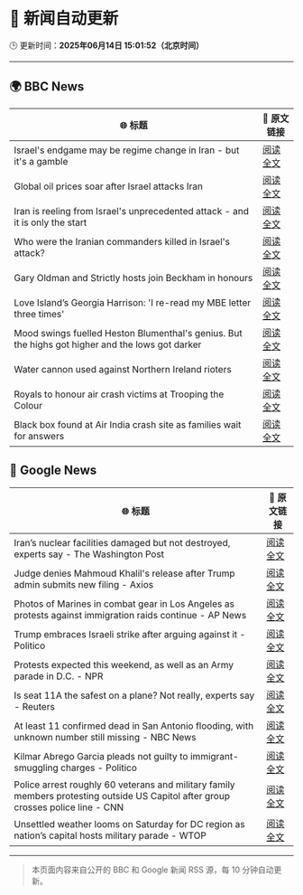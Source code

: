 # 🧠 新闻自动更新

🕒 更新时间：**2025年06月14日 15:01:52（北京时间）**

---

## 🌍 BBC News

| 🌐 标题 | 🔗 原文链接 |
|--------|-------------|
| Israel's endgame may be regime change in Iran - but it's a gamble | [阅读全文](https://www.bbc.com/news/articles/c79e233j2gro) |
| Global oil prices soar after Israel attacks Iran | [阅读全文](https://www.bbc.com/news/articles/cn4qe4w1n2go) |
| Iran is reeling from Israel's unprecedented attack - and it is only the start | [阅读全文](https://www.bbc.com/news/articles/cvg72ny4xeyo) |
| Who were the Iranian commanders killed in Israel's attack? | [阅读全文](https://www.bbc.com/news/articles/c2lk5j18k4vo) |
| Gary Oldman and Strictly hosts join Beckham in honours | [阅读全文](https://www.bbc.com/news/articles/cly30wpz01po) |
| Love Island’s Georgia Harrison: 'I re-read my MBE letter three times' | [阅读全文](https://www.bbc.com/news/articles/ce80rk0yw7jo) |
| Mood swings fuelled Heston Blumenthal's genius. But the highs got higher and the lows got darker | [阅读全文](https://www.bbc.com/news/articles/cy5e6l06rlvo) |
| Water cannon used against Northern Ireland rioters | [阅读全文](https://www.bbc.com/news/articles/c79e239ld7ro) |
| Royals to honour air crash victims at Trooping the Colour | [阅读全文](https://www.bbc.com/news/articles/c3d4g5eeemro) |
| Black box found at Air India crash site as families wait for answers | [阅读全文](https://www.bbc.com/news/articles/cjwqjv09q7xo) |

## 📰 Google News

| 🌐 标题 | 🔗 原文链接 |
|--------|-------------|
| Iran’s nuclear facilities damaged but not destroyed, experts say - The Washington Post | [阅读全文](https://news.google.com/rss/articles/CBMimgFBVV95cUxPUnVQaDBRaVNtUXJxVVNXWW5TZkt6R2pIV3RkN3d6QXM0VUxmNEg3VVdsRlJDcVpKM29HZ2pmNzg4ZkJCQ2hYYUJBeHNQOGNLSXhzVGhmWGxuSkRTOXVaNjJFb1ZQa1lGVkcxVE05emN6N09xQjV3NkRDQlg4T1AxNEhGUWFJVUZOVHhHeGVWN0pfM2dhWEo4WS1n?oc=5) |
| Judge denies Mahmoud Khalil's release after Trump admin submits new filing - Axios | [阅读全文](https://news.google.com/rss/articles/CBMioAFBVV95cUxQb3J2dVJxNVRqcnUwNW9sQi1aSVRDZGM3SXFWZENQMHBnWGdpdTF5WXAwMEZkOThYcjdxVGh3LUotS3hoTXczU3FjUnhzcVZyYnY2Q3RyUGZiMkdkSEtoTWNWcVVlblY3M19UM3JaMWZSSnVIUWlvbjVPemtON3RGaWJKVUJnaXdPQU1TNy1saFN4TTRKVVhldHpBYnk3Vm00?oc=5) |
| Photos of Marines in combat gear in Los Angeles as protests against immigration raids continue - AP News | [阅读全文](https://news.google.com/rss/articles/CBMiuwFBVV95cUxObnVjRGhjTUlYc2djMGF0U0FIMzhZbHFkSjZDS0hhM1VhM0lyYXAyVExSNW1qZzVwZWNqTGNFdk45TURzNXVVUjZob0NnV3pmLVA5ZTV0WkpDbHJHcjVGLTlXNElkX29nZ3lST0NUa1hFYjlvY1hnMExBTUl0enBCV284dGRtU05tdkFoejFsYksxZHRMd0hZUDVqS3phSmtISlQzTXdud3YzWDdmbzR4UW5NNXhkeEdCZ3NF?oc=5) |
| Trump embraces Israeli strike after arguing against it - Politico | [阅读全文](https://news.google.com/rss/articles/CBMirwFBVV95cUxOd1lIR1ZjS0FPT01xdGFyMFFCZ0o4QUg0dVVsWGVDYXdWNWcxVTRiYlQ4QlJqejJqWXRfdmJ4bi1BT09lZHJ4c203Sk5ZYVp6QjBoTkhZWURoSlI3empxRGJFNzBCa2FHSVpQS21HcU54R0p2Tl90b3A3UWpRVXdRY0xOaGtGcEtxbzc2dW95NUpIbWFRRTJpeW9KWWpXYnJrNlAtWVZSWkl3UDlnWkZV?oc=5) |
| Protests expected this weekend, as well as an Army parade in D.C. - NPR | [阅读全文](https://news.google.com/rss/articles/CBMirAFBVV95cUxNY0tkSU1PTDBwbWFPWGpCNDYtekJfYk9LZmxpSmFsTS1yMHpuUWFkYkdBdmFQa1lIenhXMmladU5DLTh2OXhiaTVNXzNxRGJWd1NjeHdSTXVuNm1TR3Zjc211NkNFakNkS2gzMnNxNHJwcDFlaUctNnNqa3NyWkZEUjljYUtIc0swTWV6WHhMTlpDeHJRUkpualhVVllJZEJDR2F4NmZnODk5eHF5?oc=5) |
| Is seat 11A the safest on a plane? Not really, experts say - Reuters | [阅读全文](https://news.google.com/rss/articles/CBMirwFBVV95cUxNdGRHa0NpOGJVLVhRZHRqbXFCdl9oNThBZkF6OER3WlNlZVFZNnN6dFVzdzhmNXRoQ3c2MDVZOTQyYTAzRDBVc1ptRVBGWnVjc0tBZXRXZkxKNDUwbjItZ21WZnREXzZZWTNfY3dDNUJja3JFT25ac3g2YkV2UTFkYzlXTF9ic1lWb2FCT3JhU19hMTZtNlhGY3RabUFDVzBDazdvdnBaS1VCZzFOenpj?oc=5) |
| At least 11 confirmed dead in San Antonio flooding, with unknown number still missing - NBC News | [阅读全文](https://news.google.com/rss/articles/CBMiugFBVV95cUxNVVBhMXZ5WTM5UjlzYkQ5eXlmcnV1MUFJYjFYTFBrRkx2aXl2ZkdLZk1aRTh1cmNlV05wS2pZbjRsV2tIa01zZUdBQzBtQXZxXzk2ZDQtQ3JJMzBrUDlDbjBtd2Z6U3pMSVVLNGR1MlpYZENScGZHSjBSOTFablRzWkVLMW85R2dJZW94RDhKUnU4ai1PNU1xeWREUmlqSkQ5enB5RDNkcGpPZk5XOVB1OGFsWENEdXhUMVHSAVZBVV95cUxNTjdBaUtVQW9PVEctSk04VmVTUVZfNldodTJlR3VTQXNJaTlWNkJZWjlxME5XRHk4UWFUdnJ0UFZ1R3pPcUVMaTBpc184dmVEZEtvbF93Zw?oc=5) |
| Kilmar Abrego Garcia pleads not guilty to immigrant-smuggling charges - Politico | [阅读全文](https://news.google.com/rss/articles/CBMijwFBVV95cUxOdVF5Q0sxT0l2dDhOdG5wa01BUFZxTVhQRFhKM1hQT1Z4eTFTV0hvWnlOOVJJY1c0bFV5WEp5TTFaajZuRHRka2JiRWRzak9wUFl4aDFUNnU0VGNia0k4LW9nZU1vOUJnMGhRS2RqWVJHQ3Y0aHZLVnk4OTBLRGV1Q1FXc08zSXkzQVJxdVJVRQ?oc=5) |
| Police arrest roughly 60 veterans and military family members protesting outside US Capitol after group crosses police line - CNN | [阅读全文](https://news.google.com/rss/articles/CBMiekFVX3lxTE5tWm1nalp4VFk3SUQ1RU5jSWdvbjJZSGJlb3FVMV9rUGhMbVFzbUpnQk5qMHZyTVJhTHYzN3pDdHptMGVBbWJ3VmpOWkZGNUhYb1hScVBQdzcyUVc4dzJiRzVpdzEwb0FSekZUbnc3NVpMWTFDZTRwdXFn0gF_QVVfeXFMT3BaejExWDBPaFN6RGU4QjZGUGd1clVnUzFzSEV3U2pJUVlMTmlnQ09fTFF6bXFIRjNyMUhLY0RPWm85RWlHLXZjTjZpR3VBSlA2QUlyakF5N3l0WUNzQUxhNnNMTmJKakRtRXlOZ3hGNWJqeUdtNGplRkhka1hTTQ?oc=5) |
| Unsettled weather looms on Saturday for DC region as nation’s capital hosts military parade - WTOP | [阅读全文](https://news.google.com/rss/articles/CBMingFBVV95cUxOY3hySjFHYUVLY2tCbGVwdGUwa2hzclllZ2I5RWdpRWlhNmZYRjZhY2VtTzAtQ1J1dUZlSlhXRnVsYURoaWdJN3RvSjhiMmhxbXY5WmUzTUV0T2tVOVRMaERHbEk0WFNBaTZvSVM5NHFGei1nUmhTX25nWEoxazJoV0dDcGc5TVVzUnpPeUZ1WTZtclU2SktZbkNNcFQydw?oc=5) |

---
> 本页面内容来自公开的 BBC 和 Google 新闻 RSS 源，每 10 分钟自动更新。